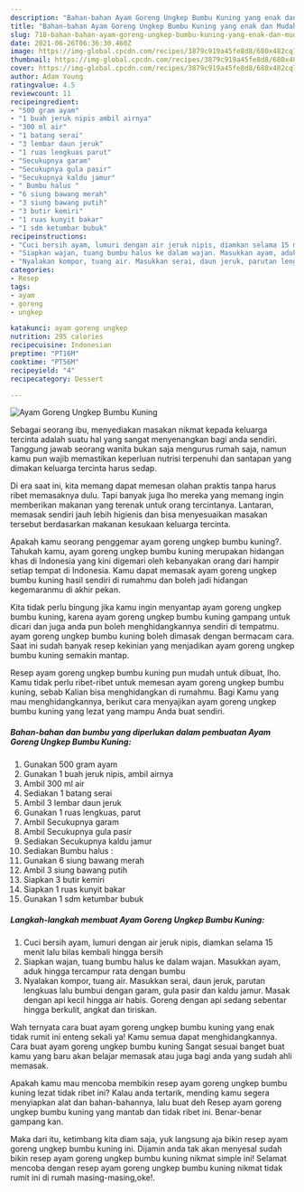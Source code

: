 ```yaml
---
description: "Bahan-bahan Ayam Goreng Ungkep Bumbu Kuning yang enak dan Mudah Dibuat"
title: "Bahan-bahan Ayam Goreng Ungkep Bumbu Kuning yang enak dan Mudah Dibuat"
slug: 718-bahan-bahan-ayam-goreng-ungkep-bumbu-kuning-yang-enak-dan-mudah-dibuat
date: 2021-06-26T06:36:30.460Z
image: https://img-global.cpcdn.com/recipes/3879c919a45fe8d8/680x482cq70/ayam-goreng-ungkep-bumbu-kuning-foto-resep-utama.jpg
thumbnail: https://img-global.cpcdn.com/recipes/3879c919a45fe8d8/680x482cq70/ayam-goreng-ungkep-bumbu-kuning-foto-resep-utama.jpg
cover: https://img-global.cpcdn.com/recipes/3879c919a45fe8d8/680x482cq70/ayam-goreng-ungkep-bumbu-kuning-foto-resep-utama.jpg
author: Adam Young
ratingvalue: 4.5
reviewcount: 11
recipeingredient:
- "500 gram ayam"
- "1 buah jeruk nipis ambil airnya"
- "300 ml air"
- "1 batang serai"
- "3 lembar daun jeruk"
- "1 ruas lengkuas parut"
- "Secukupnya garam"
- "Secukupnya gula pasir"
- "Secukupnya kaldu jamur"
- " Bumbu halus "
- "6 siung bawang merah"
- "3 siung bawang putih"
- "3 butir kemiri"
- "1 ruas kunyit bakar"
- "1 sdm ketumbar bubuk"
recipeinstructions:
- "Cuci bersih ayam, lumuri dengan air jeruk nipis, diamkan selama 15 menit lalu bilas kembali hingga bersih"
- "Siapkan wajan, tuang bumbu halus ke dalam wajan. Masukkan ayam, aduk hingga tercampur rata dengan bumbu"
- "Nyalakan kompor, tuang air. Masukkan serai, daun jeruk, parutan lengkuas lalu bumbui dengan garam, gula pasir dan kaldu jamur. Masak dengan api kecil hingga air habis. Goreng dengan api sedang sebentar hingga berkulit, angkat dan tiriskan."
categories:
- Resep
tags:
- ayam
- goreng
- ungkep

katakunci: ayam goreng ungkep 
nutrition: 295 calories
recipecuisine: Indonesian
preptime: "PT16M"
cooktime: "PT56M"
recipeyield: "4"
recipecategory: Dessert

---
```



![Ayam Goreng Ungkep Bumbu Kuning](https://img-global.cpcdn.com/recipes/3879c919a45fe8d8/680x482cq70/ayam-goreng-ungkep-bumbu-kuning-foto-resep-utama.jpg)

Sebagai seorang ibu, menyediakan masakan nikmat kepada keluarga tercinta adalah suatu hal yang sangat menyenangkan bagi anda sendiri. Tanggung jawab seorang  wanita bukan saja mengurus rumah saja, namun kamu pun wajib memastikan keperluan nutrisi terpenuhi dan santapan yang dimakan keluarga tercinta harus sedap.

Di era  saat ini, kita memang dapat memesan olahan praktis tanpa harus ribet memasaknya dulu. Tapi banyak juga lho mereka yang memang ingin memberikan makanan yang terenak untuk orang tercintanya. Lantaran, memasak sendiri jauh lebih higienis dan bisa menyesuaikan masakan tersebut berdasarkan makanan kesukaan keluarga tercinta. 



Apakah kamu seorang penggemar ayam goreng ungkep bumbu kuning?. Tahukah kamu, ayam goreng ungkep bumbu kuning merupakan hidangan khas di Indonesia yang kini digemari oleh kebanyakan orang dari hampir setiap tempat di Indonesia. Kamu dapat memasak ayam goreng ungkep bumbu kuning hasil sendiri di rumahmu dan boleh jadi hidangan kegemaranmu di akhir pekan.

Kita tidak perlu bingung jika kamu ingin menyantap ayam goreng ungkep bumbu kuning, karena ayam goreng ungkep bumbu kuning gampang untuk dicari dan juga anda pun boleh menghidangkannya sendiri di tempatmu. ayam goreng ungkep bumbu kuning boleh dimasak dengan bermacam cara. Saat ini sudah banyak resep kekinian yang menjadikan ayam goreng ungkep bumbu kuning semakin mantap.

Resep ayam goreng ungkep bumbu kuning pun mudah untuk dibuat, lho. Kamu tidak perlu ribet-ribet untuk memesan ayam goreng ungkep bumbu kuning, sebab Kalian bisa menghidangkan di rumahmu. Bagi Kamu yang mau menghidangkannya, berikut cara menyajikan ayam goreng ungkep bumbu kuning yang lezat yang mampu Anda buat sendiri.

<!--inarticleads1-->

##### Bahan-bahan dan bumbu yang diperlukan dalam pembuatan Ayam Goreng Ungkep Bumbu Kuning:

1. Gunakan 500 gram ayam
1. Gunakan 1 buah jeruk nipis, ambil airnya
1. Ambil 300 ml air
1. Sediakan 1 batang serai
1. Ambil 3 lembar daun jeruk
1. Gunakan 1 ruas lengkuas, parut
1. Ambil Secukupnya garam
1. Ambil Secukupnya gula pasir
1. Sediakan Secukupnya kaldu jamur
1. Sediakan  Bumbu halus :
1. Gunakan 6 siung bawang merah
1. Ambil 3 siung bawang putih
1. Siapkan 3 butir kemiri
1. Siapkan 1 ruas kunyit bakar
1. Gunakan 1 sdm ketumbar bubuk




<!--inarticleads2-->

##### Langkah-langkah membuat Ayam Goreng Ungkep Bumbu Kuning:

1. Cuci bersih ayam, lumuri dengan air jeruk nipis, diamkan selama 15 menit lalu bilas kembali hingga bersih
1. Siapkan wajan, tuang bumbu halus ke dalam wajan. Masukkan ayam, aduk hingga tercampur rata dengan bumbu
1. Nyalakan kompor, tuang air. Masukkan serai, daun jeruk, parutan lengkuas lalu bumbui dengan garam, gula pasir dan kaldu jamur. Masak dengan api kecil hingga air habis. Goreng dengan api sedang sebentar hingga berkulit, angkat dan tiriskan.




Wah ternyata cara buat ayam goreng ungkep bumbu kuning yang enak tidak rumit ini enteng sekali ya! Kamu semua dapat menghidangkannya. Cara buat ayam goreng ungkep bumbu kuning Sangat sesuai banget buat kamu yang baru akan belajar memasak atau juga bagi anda yang sudah ahli memasak.

Apakah kamu mau mencoba membikin resep ayam goreng ungkep bumbu kuning lezat tidak ribet ini? Kalau anda tertarik, mending kamu segera menyiapkan alat dan bahan-bahannya, lalu buat deh Resep ayam goreng ungkep bumbu kuning yang mantab dan tidak ribet ini. Benar-benar gampang kan. 

Maka dari itu, ketimbang kita diam saja, yuk langsung aja bikin resep ayam goreng ungkep bumbu kuning ini. Dijamin anda tak akan menyesal sudah bikin resep ayam goreng ungkep bumbu kuning nikmat simple ini! Selamat mencoba dengan resep ayam goreng ungkep bumbu kuning nikmat tidak rumit ini di rumah masing-masing,oke!.

